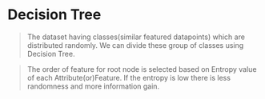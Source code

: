 # Decision Tree
> The dataset having classes(similar featured datapoints) which are distributed randomly. We can divide these group of classes using Decision Tree.

> The order of feature for root node is selected based on Entropy value of each Attribute(or)Feature. If the entropy is low there is less randomness and more information gain.

